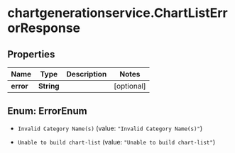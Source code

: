 # chartgenerationservice.ChartListErrorResponse

## Properties

Name | Type | Description | Notes
------------ | ------------- | ------------- | -------------
**error** | **String** |  | [optional] 



## Enum: ErrorEnum


* `Invalid Category Name(s)` (value: `"Invalid Category Name(s)"`)

* `Unable to build chart-list` (value: `"Unable to build chart-list"`)




